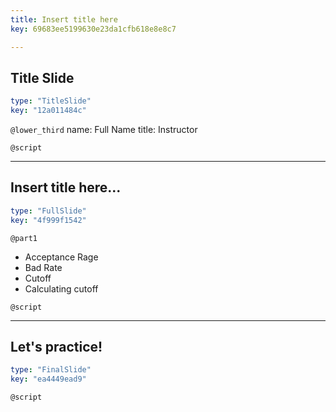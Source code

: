 ```yaml
---
title: Insert title here
key: 69683ee5199630e23da1cfb618e8e8c7

---
```

## Title Slide

```yaml
type: "TitleSlide"
key: "12a011484c"
```

`@lower_third`
name: Full Name
title: Instructor


`@script`



---
## Insert title here...

```yaml
type: "FullSlide"
key: "4f999f1542"
```

`@part1`
- Acceptance Rage
- Bad Rate
- Cutoff
- Calculating cutoff


`@script`



---
## Let's practice!

```yaml
type: "FinalSlide"
key: "ea4449ead9"
```

`@script`


